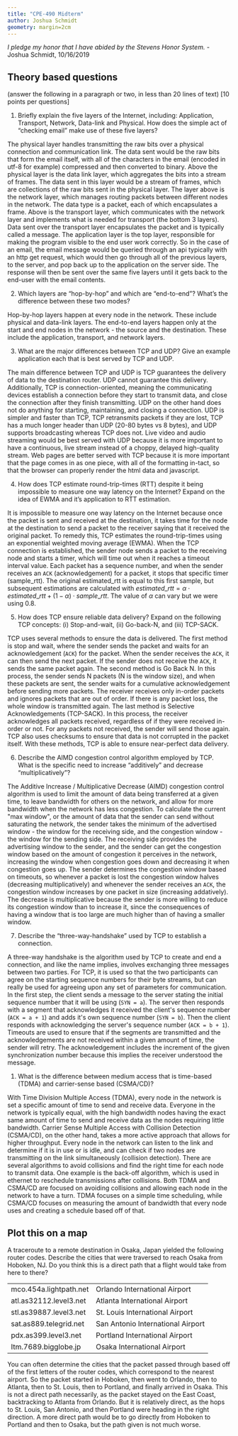 ```yaml
---
title: "CPE-490 Midterm"
author: Joshua Schmidt
geometry: margin=2cm
---
```


*I pledge my honor that I have abided by the Stevens Honor System.* - Joshua Schmidt, 10/16/2019

## Theory based questions

(answer the following in a paragraph or two, in less than 20 lines of text)
[10 points per questions]

1. Briefly explain the five layers of the Internet, including: Application, Transport, Network, Data-link and Physical. How does the simple act of “checking email” make use of these five layers?

The physical layer handles transmitting the raw bits over a physical connection and communication link. The data sent would be the raw bits that form the email itself, with all of the characters in the email (encoded in utf-8 for example) compressed and then converted to binary. Above the physical layer is the data link layer, which aggregates the bits into a stream of frames. The data sent in this layer would be a stream of frames, which are collections of the raw bits sent in the physical layer. The layer above is the network layer, which manages routing packets between different nodes in the network. The data type is a packet, each of which encapsulates a frame. Above is the transport layer, which communicates with the network layer and implements what is needed for transport (the bottom 3 layers). Data sent over the transport layer encapsulates the packet and is typically called a message. The application layer is the top layer, responsible for making the program visible to the end user work correctly. So in the case of an email, the email message would be queried through an api typically with an http get request, which would then go through all of the previous layers, to the server, and pop back up to the application on the server side. The response will then be sent over the same five layers until it gets back to the end-user with the email contents.

2. Which layers are “hop-by-hop” and which are “end-to-end”? What’s the difference between these two modes?

Hop-by-hop layers happen at every node in the network. These include physical and data-link layers. The end-to-end layers happen only at the start and end nodes in the network - the source and the destination. These include the application, transport, and network layers.

3. What are the major differences between TCP and UDP? Give an example application each that is best served by TCP and UDP.

The main difference between TCP and UDP is TCP guarantees the delivery of data to the destination router. UDP cannot guarantee this delivery. Additionally, TCP is connection-oriented, meaning the communicating devices establish a connection before they start to transmit data, and close the connection after they finish transmitting. UDP on the other hand does not do anything for starting, maintaining, and closing a connection. UDP is simpler and faster than TCP, TCP retransmits packets if they are lost, TCP has a much longer header than UDP (20-80 bytes vs 8 bytes), and UDP supports broadcasting whereas TCP does not. Live video and audio streaming would be best served with UDP because it is more important to have a continuous, live stream instead of a choppy, delayed high-quality stream. Web pages are better served with TCP because it is more important that the page comes in as one piece, with all of the formatting in-tact, so that the browser can properly render the html data and javascript.

4. How does TCP estimate round-trip-times (RTT) despite it being impossible to measure one way latency on the Internet? Expand on the idea of EWMA and it’s application to RTT estimation.

It is impossible to measure one way latency on the Internet because once the packet is sent and received at the destination, it takes time for the node at the destination to send a packet to the receiver saying that it received the original packet. To remedy this, TCP estimates the round-trip-times using an exponential weighted moving average (EWMA). When the TCP connection is established, the sender node sends a packet to the receiving node and starts a timer, which will time out when it reaches a timeout interval value. Each packet has a sequence number, and when the sender receives an `ACK` (acknowledgement) for a packet, it stops that specific timer (sample_rtt). The original estimated_rtt is equal to this first sample, but subsequent estimations are calculated with $estimated\_rtt = \alpha \cdot estimated\_rtt + (1 - \alpha) \cdot sample\_rtt$. The value of $\alpha$ can vary but we were using $0.8$.

5. How does TCP ensure reliable data delivery? Expand on the following TCP concepts: (i) Stop-and-wait, (ii) Go-back-N, and (iii) TCP-SACK.

TCP uses several methods to ensure the data is delivered. The first method is stop and wait, where the sender sends the packet and waits for an acknowledgement (`ACK`) for the packet. When the sender receives the `ACK`, it can then send the next packet. If the sender does not receive the `ACK`, it sends the same packet again. The second method is Go Back N. In this process, the sender sends N packets (N is the window size), and when these packets are sent, the sender waits for a cumulative acknowledgement before sending more packets. The receiver receives only in-order packets and ignores packets that are out of order. If there is any packet loss, the whole window is transmitted again. The last method is Selective Acknowledgements (TCP-SACK). In this process, the receiver acknowledges all packets received, regardless of if they were received in-order or not. For any packets not received, the sender will send those again. TCP also uses checksums to ensure that data is not corrupted in the packet itself. With these methods, TCP is able to ensure near-perfect data delivery.

6. Describe the AIMD congestion control algorithm employed by TCP. What is the specific need to increase “additively” and decrease “multiplicatively”?

The Additive Increase / Multiplicative Decrease (AIMD) congestion control algorithm is used to limit the amount of data being transferred at a given time, to leave bandwidth for others on the network, and allow for more bandwidth when the network has less congestion. To calculate the current "max window", or the amount of data that the sender can send without saturating the network, the sender takes the minimum of the advertised window - the window for the receiving side, and the congestion window - the window for the sending side. The receiving side provides the advertising window to the sender, and the sender can get the congestion window based on the amount of congestion it perceives in the network, increasing the window when congestion goes down and decreasing it when congestion goes up. The sender determines the congestion window based on timeouts, so whenever a packet is lost the congestion window halves (decreasing multiplicatively) and whenever the sender receives an `ACK`, the congestion window increases by one packet in size (increasing addatively). The decrease is multiplicative because the sender is more willing to reduce its congestion window than to increase it, since the consequences of having a window that is too large are much higher than of having a smaller window.

7. Describe the “three-way-handshake” used by TCP to establish a connection.

A three-way handshake is the algorithm used by TCP to create and end a connection, and like the name implies, involves exchanging three messages between two parties. For TCP, it is used so that the two participants can agree on the starting sequence numbers for their byte streams, but can really be used for agreeing upon any set of parameters for communication. In the first step, the client sends a message to the server stating the initial sequence number that it will be using (`SYN = a`). The server then responds with a segment that acknowledges it received the client's sequence number (`ACK = a + 1`) and adds it's own sequence number (`SYN = b`). Then the client responds with acknowledging the server's sequence number (`ACK = b + 1`). Timeouts are used to ensure that if the segments are transmitted and the acknowledgements are not received within a given amount of time, the sender will retry. The acknowledgement includes the increment of the given synchronization number because this implies the receiver understood the message.

1. What is the difference between medium access that is time-based (TDMA) and carrier-sense based (CSMA/CD)?

With Time Division Multiple Access (TDMA), every node in the network is set a specific amount of time to send and receive data. Everyone in the network is typically equal, with the high bandwidth nodes having the exact same amount of time to send and receive data as the nodes requiring little bandwidth. Carrier Sense Multiple Access with Collision Detection (CSMA/CD), on the other hand, takes a more active approach that allows for higher throughput. Every node in the network can listen to the link and determine if it is in use or is idle, and can check if two nodes are transmitting on the link simultaneously (collision detection). There are several algorithms to avoid collisions and find the right time for each node to transmit data. One example is the back-off algorithm, which is used in ethernet to reschedule transmissions after collisions. Both TDMA and CSMA/CD are focused on avoiding collisions and allowing each node in the network to have a turn. TDMA focuses on a simple time scheduling, while CSMA/CD focuses on measuring the amount of bandwidth that every node uses and creating a schedule based off of that.

## Plot this on a map

A traceroute to a remote destination in Osaka, Japan yielded the following router codes. Describe the cities that were traversed to reach Osaka from Hoboken, NJ. Do you think this is a direct path that a flight would take from here to there?

|                        |                                   |
|------------------------|-----------------------------------|
| mco.454a.lightpath.net | Orlando International Airport     |
| atl.as32112.level3.net | Atlanta International Airport     |
| stl.as39887.level3.net | St. Louis International Airport   |
| sat.as889.telegrid.net | San Antonio International Airport |
| pdx.as399.level3.net   | Portland International Airport    |
| Itm.7689.bigglobe.jp   | Osaka International Airport       |

You can often determine the cities that the packet passed through based off of the first letters of the router codes, which correspond to the nearest airport. So the packet started in Hoboken, then went to Orlando, then to Atlanta, then to St. Louis, then to Portland, and finally arrived in Osaka. This is not a direct path necessarily, as the packet stayed on the East Coast, backtracking to Atlanta from Orlando. But it is relatively direct, as the hops to St. Louis, San Antonio, and then Portland were heading in the right direction. A more direct path would be to go directly from Hoboken to Portland and then to Osaka, but the path given is not much worse.
